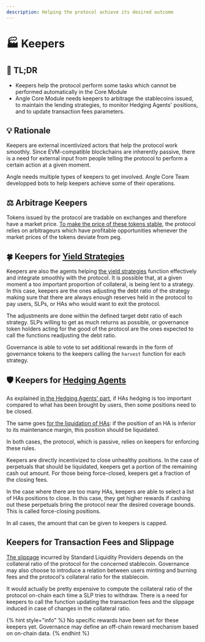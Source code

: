 ```yaml
---
description: Helping the protocol achieve its desired outcome
---
```


# 🏭 Keepers

## 🔎 TL;DR

- Keepers help the protocol perform some tasks which cannot be performed automatically in the Core Module
- Angle Core Module needs keepers to arbitrage the stablecoins issued, to maintain the lending strategies, to monitor Hedging Agents' positions, and to update transaction fees parameters.

## 💡 Rationale

Keepers are external incentivized actors that help the protocol work smoothly. Since EVM-compatible blockchains are inherently passive, there is a need for external input from people telling the protocol to perform a certain action at a given moment.

Angle needs multiple types of keepers to get involved. Angle Core Team developped bots to help keepers achieve some of their operations.

## ⚖️ Arbitrage Keepers

Tokens issued by the protocol are tradable on exchanges and therefore have a market price. [To make the price of these tokens stable](/core-module/), the protocol relies on arbitrageurs which have profitable opportunities whenever the market prices of the tokens deviate from peg.

## 🍀 Keepers for [Yield Strategies](/core-module/lending.md)

Keepers are also the agents helping [the yield strategies](/core-module/lending.md) function effectively and integrate smoothly with the protocol. It is possible that, at a given moment a too important proportion of collateral, is being lent to a strategy. In this case, keepers are the ones adjusting the debt ratio of the strategy making sure that there are always enough reserves held in the protocol to pay users, SLPs, or HAs who would want to exit the protocol.

The adjustments are done within the defined target debt ratio of each strategy. SLPs willing to get as much returns as possible, or governance token holders acting for the good of the protocol are the ones expected to call the functions readjusting the debt ratio.

Governance is able to vote to set additional rewards in the form of governance tokens to the keepers calling the `harvest` function for each strategy.

## 🛡️ Keepers for [Hedging Agents](../../concepts/other-aspects/hedging-agents/)

As explained [in the Hedging Agents' part](/core-module/hedging-agents/faq-ha.md#what-happens-if-there-are-too-many-has-with-respect-to-the-amount-to-hedge-from-the-core-module), if HAs hedging is too important compared to what has been brought by users, then some positions need to be closed.

The same goes [for the liquidation of HAs](/core-module/hedging-agents/README.md#💧-has-liquidations): if the position of an HA is inferior to its maintenance margin, this position should be liquidated.

In both cases, the protocol, which is passive, relies on keepers for enforcing these rules.

Keepers are directly incentivized to close unhealthy positions. In the case of perpetuals that should be liquidated, keepers get a portion of the remaining cash out amount. For those being force-closed, keepers get a fraction of the closing fees.

In the case where there are too many HAs, keepers are able to select a list of HAs positions to close. In this case, they get higher rewards if cashing out these perpetuals bring the protocol near the desired coverage bounds. This is called force-closing positions.

In all cases, the amount that can be given to keepers is capped.

## Keepers for Transaction Fees and Slippage

[The slippage](/core-module/standard-liquidity-providers/README.md#🥅-slippage) incurred by Standard Liquidity Providers depends on the collateral ratio of the protocol for the concerned stablecoin. Governance may also choose to introduce a relation between users minting and burning fees and the protocol's collateral ratio for the stablecoin.

It would actually be pretty expensive to compute the collateral ratio of the protocol on-chain each time a SLP tries to withdraw. There is a need for keepers to call the function updating the transaction fees and the slippage induced in case of changes in the collateral ratio.

{% hint style="info" %}
No specific rewards have been set for these keepers yet. Governance may define an off-chain reward mechanism based on on-chain data.
{% endhint %}
